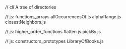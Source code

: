 // cli
A tree of directories

// js: functions_arrays
allOccurrencesOf.js
alphaRange.js
closestNeighbors.js

// js: higher_order_functions
flatten.js
pickBy.js

// js: constructors_prototypes
LibraryOfBooks.js